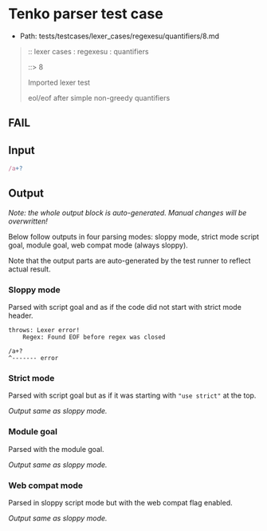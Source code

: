 # Tenko parser test case

- Path: tests/testcases/lexer_cases/regexesu/quantifiers/8.md

> :: lexer cases : regexesu : quantifiers
>
> ::> 8
>
> Imported lexer test
>
> eol/eof after simple non-greedy quantifiers

## FAIL

## Input

`````js
/a+?
`````

## Output

_Note: the whole output block is auto-generated. Manual changes will be overwritten!_

Below follow outputs in four parsing modes: sloppy mode, strict mode script goal, module goal, web compat mode (always sloppy).

Note that the output parts are auto-generated by the test runner to reflect actual result.

### Sloppy mode

Parsed with script goal and as if the code did not start with strict mode header.

`````
throws: Lexer error!
    Regex: Found EOF before regex was closed

/a+?
^------- error
`````

### Strict mode

Parsed with script goal but as if it was starting with `"use strict"` at the top.

_Output same as sloppy mode._

### Module goal

Parsed with the module goal.

_Output same as sloppy mode._

### Web compat mode

Parsed in sloppy script mode but with the web compat flag enabled.

_Output same as sloppy mode._
